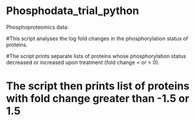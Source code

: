 # Phosphodata_trial_python
Phosphoproteomics data: 

#This script analyses  the log fold changes in the phosphorylation status of proteins.

#The script prints separate lists of proteins whose phosphorylation status decreased or increased upon treatment (fold change < or > 0).

# The script then prints list of proteins with fold change  greater than -1.5 or 1.5
